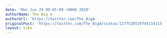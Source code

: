 ```yaml
---
date: 'Mon Jun 29 09:05:09 +0000 2020'
authorName: The Big A
authorUrl: 'https://twitter.com/The_BigA'
originalPost: 'https://twitter.com/The_BigA/status/1277528519745114115'
layout: like
---
```

